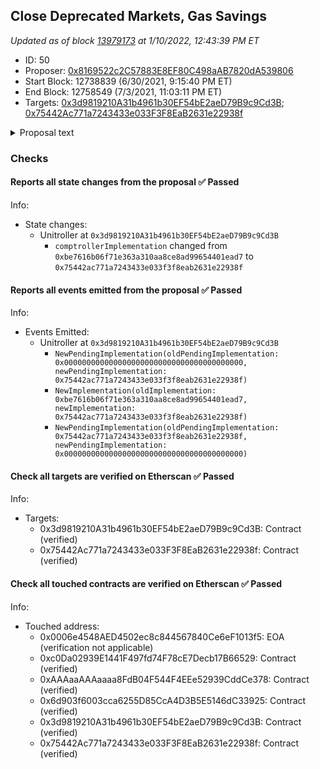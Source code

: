 ## Close Deprecated Markets, Gas Savings

_Updated as of block [13979173](https://etherscan.io/block/13979173) at 1/10/2022, 12:43:39 PM ET_

- ID: 50
- Proposer: [0x8169522c2C57883E8EF80C498aAB7820dA539806](https://etherscan.io/address/0x8169522c2C57883E8EF80C498aAB7820dA539806)
- Start Block: 12738839 (6/30/2021, 9:15:40 PM ET)
- End Block: 12758549 (7/3/2021, 11:03:11 PM ET)
- Targets: [0x3d9819210A31b4961b30EF54bE2aeD79B9c9Cd3B](https://etherscan.io/address/0x3d9819210A31b4961b30EF54bE2aeD79B9c9Cd3B#code); [0x75442Ac771a7243433e033F3F8EaB2631e22938f](https://etherscan.io/address/0x75442Ac771a7243433e033F3F8EaB2631e22938f#code)

<details>
  <summary>Proposal text</summary>

> # Close Deprecated Markets, Gas Savings
> This proposal is a patch, developed by Compound Labs, which updates the Comptroller implementation contract.
> 
> ### Changelog
> 
> The `claimComp` function has been optimized to significantly reduce the gas cost of claiming COMP across multiple markets at once, by combining all rewards into a single transfer.
> 
> Markets with a 0% Collateral Factor, 100% Reserve Factor, and Borrowing Paused are inferred to be *deprecated* by the Comptroller, and allowed to be completely liquidated. This allows the closure of all outstanding borrows and the removal of reserves in deprecated markets including SAI, REP, and future migrations.
> 
> ### Development
> 
> This patch was developed publicly, coupled with completed scenario analysis. In addition to the Compound Labs bug bounty program, a secondary bug bounty was offered through [Immunefi](https://immunefi.com/bounty/compound/).
> 
> [Discussion](https://www.comp.xyz/t/safety-and-gas-patches/1723)
> 
</details>

### Checks
#### Reports all state changes from the proposal ✅ Passed
  




Info:
- State changes:
    - Unitroller at `0x3d9819210A31b4961b30EF54bE2aeD79B9c9Cd3B`
        - `comptrollerImplementation` changed from `0xbe7616b06f71e363a310aa8ce8ad99654401ead7` to `0x75442ac771a7243433e033f3f8eab2631e22938f`

#### Reports all events emitted from the proposal ✅ Passed
  




Info:
- Events Emitted:
    - Unitroller at `0x3d9819210A31b4961b30EF54bE2aeD79B9c9Cd3B`
        - `NewPendingImplementation(oldPendingImplementation: 0x0000000000000000000000000000000000000000, newPendingImplementation: 0x75442ac771a7243433e033f3f8eab2631e22938f)`
        - `NewImplementation(oldImplementation: 0xbe7616b06f71e363a310aa8ce8ad99654401ead7, newImplementation: 0x75442ac771a7243433e033f3f8eab2631e22938f)`
        - `NewPendingImplementation(oldPendingImplementation: 0x75442ac771a7243433e033f3f8eab2631e22938f, newPendingImplementation: 0x0000000000000000000000000000000000000000)`

#### Check all targets are verified on Etherscan ✅ Passed
  




Info:
- Targets:
    - 0x3d9819210A31b4961b30EF54bE2aeD79B9c9Cd3B: Contract (verified)
    - 0x75442Ac771a7243433e033F3F8EaB2631e22938f: Contract (verified)

#### Check all touched contracts are verified on Etherscan ✅ Passed
  




Info:
- Touched address:
    - 0x0006e4548AED4502ec8c844567840Ce6eF1013f5: EOA (verification not applicable)
    - 0xc0Da02939E1441F497fd74F78cE7Decb17B66529: Contract (verified)
    - 0xAAAaaAAAaaaa8FdB04F544F4EEe52939CddCe378: Contract (verified)
    - 0x6d903f6003cca6255D85CcA4D3B5E5146dC33925: Contract (verified)
    - 0x3d9819210A31b4961b30EF54bE2aeD79B9c9Cd3B: Contract (verified)
    - 0x75442Ac771a7243433e033F3F8EaB2631e22938f: Contract (verified)
